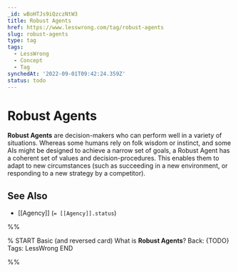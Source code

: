 ```yaml
---
_id: wBoHTJs9iQzczNtW3
title: Robust Agents
href: https://www.lesswrong.com/tag/robust-agents
slug: robust-agents
type: tag
tags:
  - LessWrong
  - Concept
  - Tag
synchedAt: '2022-09-01T09:42:24.359Z'
status: todo
---
```


# Robust Agents

**Robust Agents** are decision-makers who can perform well in a variety of situations. Whereas some humans rely on folk wisdom or instinct, and some AIs might be designed to achieve a narrow set of goals, a Robust Agent has a coherent set of values and decision-procedures. This enables them to adapt to new circumstances (such as succeeding in a new environment, or responding to a new strategy by a competitor).

## See Also

- [[Agency]] (`= [[Agency]].status`)


%%

% START
Basic (and reversed card)
What is **Robust Agents**?
Back: {TODO}
Tags: LessWrong
END

%%
	
